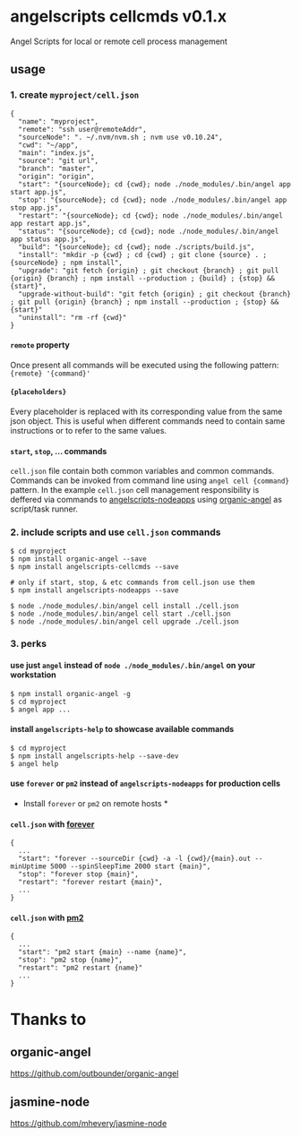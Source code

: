 # angelscripts cellcmds v0.1.x

Angel Scripts for local or remote cell process management

## usage

### 1. create `myproject/cell.json`

    {
      "name": "myproject",
      "remote": "ssh user@remoteAddr",
      "sourceNode": ". ~/.nvm/nvm.sh ; nvm use v0.10.24",
      "cwd": "~/app",
      "main": "index.js",
      "source": "git url",
      "branch": "master",
      "origin": "origin",
      "start": "{sourceNode}; cd {cwd}; node ./node_modules/.bin/angel app start app.js",
      "stop": "{sourceNode}; cd {cwd}; node ./node_modules/.bin/angel app stop app.js",
      "restart": "{sourceNode}; cd {cwd}; node ./node_modules/.bin/angel app restart app.js",
      "status": "{sourceNode}; cd {cwd}; node ./node_modules/.bin/angel app status app.js",
      "build": "{sourceNode}; cd {cwd}; node ./scripts/build.js",
      "install": "mkdir -p {cwd} ; cd {cwd} ; git clone {source} . ; {sourceNode} ; npm install",
      "upgrade": "git fetch {origin} ; git checkout {branch} ; git pull {origin} {branch} ; npm install --production ; {build} ; {stop} && {start}",
      "upgrade-without-build": "git fetch {origin} ; git checkout {branch} ; git pull {origin} {branch} ; npm install --production ; {stop} && {start}"
      "uninstall": "rm -rf {cwd}"
    }

#### `remote` property

Once present all commands will be executed using the following pattern: `{remote} '{command}'`

#### `{placeholders}`

Every placeholder is replaced with its corresponding value from the same json object. This is useful when different commands need to contain same instructions or to refer to the same values.

#### `start`, `stop`, ... commands

`cell.json` file contain both common variables and common commands. Commands can be invoked from command line using `angel cell {command}` pattern. In the example `cell.json` cell management responsibility is deffered via commands to [angelscripts-nodeapps](https://github.com/outbounder/angelscripts-nodeapps) using [organic-angel](https://github.com/outbounder/organic-angel) as script/task runner.

### 2. include scripts and use `cell.json` commands

    $ cd myproject
    $ npm install organic-angel --save
    $ npm install angelscripts-cellcmds --save

    # only if start, stop, & etc commands from cell.json use them
    $ npm install angelscripts-nodeapps --save 

    $ node ./node_modules/.bin/angel cell install ./cell.json
    $ node ./node_modules/.bin/angel cell start ./cell.json
    $ node ./node_modules/.bin/angel cell upgrade ./cell.json

### 3. perks

#### use just `angel` instead of `node ./node_modules/.bin/angel` on your workstation

    $ npm install organic-angel -g
    $ cd myproject
    $ angel app ... 

#### install `angelscripts-help` to showcase available commands

    $ cd myproject
    $ npm install angelscripts-help --save-dev
    $ angel help

#### use `forever` or `pm2` instead of `angelscripts-nodeapps` for production cells

* Install `forever` or `pm2` on remote hosts *

#### `cell.json` with [forever](https://github.com/nodejitsu/forever)

    {
      ...
      "start": "forever --sourceDir {cwd} -a -l {cwd}/{main}.out --minUptime 5000 --spinSleepTime 2000 start {main}",
      "stop": "forever stop {main}",
      "restart": "forever restart {main}",
      ...
    }

#### `cell.json` with [pm2](https://github.com/Unitech/pm2)

    {
      ...
      "start": "pm2 start {main} --name {name}",
      "stop": "pm2 stop {name}",
      "restart": "pm2 restart {name}"
      ...
    }

# Thanks to

## organic-angel
https://github.com/outbounder/organic-angel

## jasmine-node
https://github.com/mhevery/jasmine-node
